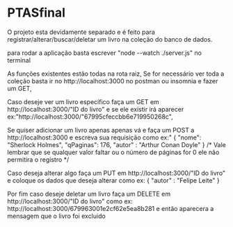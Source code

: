 # PTASfinal

O projeto esta devidamente separado e é feito para registrar/alterar/buscar/deletar um livro na coleção do banco de dados.

para rodar a aplicação basta escrever "node --watch ./server.js" no terminal

As funções existentes estão todas na rota raiz,
Se for necessário ver toda a coleção basta ir no http://localhost:3000 no postman ou insomnia e fazer um GET,

Caso deseje ver um livro específico faça um GET em http://localhost:3000/"ID do livro" e se ele existir irá aparecer ex:"http://localhost:3000/"67995cfeccbb6e719950268c",

Se quiser adicionar um livro apenas apenas vá e faça um POST a http://localhost:3000 e escreva sua requisição como ex:"
    {
    "nome": "Sherlock Holmes",
    "qPaginas": 176,
    "autor" : "Arthur Conan Doyle"
  } /* Vale lembrar que se qualquer valor faltar ou o número de páginas for 0 ele não permitira o registro */

Caso deseja alterar algo faça um PUT em http://localhost:3000/"ID do livro" e coloque os dados que deseja alterar como ex:
    {
    "autor" : "Felipe Leite"
  }

Por fim caso deseje deletar um livro faça um DELETE em http://localhost:3000/"ID do livro" como ex: http://localhost:3000/679963001e2cf62e5ea8b281
e então aparecera a mensagem que o livro foi excluido